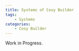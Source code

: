 ```yaml
---
title: Systems of Cosy Builder
tags:
    - Systems
categories:
    - Cosy Builder
---
```

Work in Progress.

